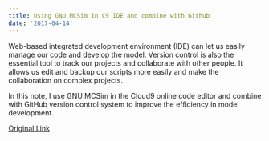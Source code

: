 ```yaml
---
title: Using GNU MCSim in C9 IDE and combine with Github
date: '2017-04-14'
---
```


Web-based integrated development environment (IDE) can let us easily manage our code and develop the model. Version control is also the essential tool to track our projects and collaborate with other people. It allows us edit and backup our scripts more easily and make the collaboration on complex projects.  

In this note, I use GNU MCSim in the Cloud9 online code editor and combine with GitHub version control system to improve the efficiency in model development.

[Original Link](https://nanhung.github.io/2017/04/Using-GNU-MCSim-in-web-based-IDE-and-combine-with-version-control.html)
